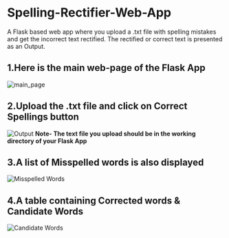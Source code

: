 # Spelling-Rectifier-Web-App
A Flask based web app where you upload a .txt file with spelling mistakes and get the incorrect text rectified. The rectified or correct text is presented as an Output.

## 1.Here is the main web-page of the Flask App
![main_page](https://github.com/NakulLakhotia/Spelling-Rectifier-Web-App/blob/master/images/mainpage.JPG?raw=true)

## 2.Upload the .txt file and click on Correct Spellings button
![Output](https://github.com/NakulLakhotia/Spelling-Rectifier-Web-App/blob/master/images/first_output.JPG?raw=true)
**Note- The text file you upload should be in the working directory of your Flask App**

## 3.A list of Misspelled words is also displayed
![Misspelled Words](https://github.com/NakulLakhotia/Spelling-Rectifier-Web-App/blob/master/images/misspelled_words.JPG?raw=true)

## 4.A table containing Corrected words & Candidate Words
![Candidate Words](https://github.com/NakulLakhotia/Spelling-Rectifier-Web-App/blob/master/images/candidate_words.JPG?raw=true)
